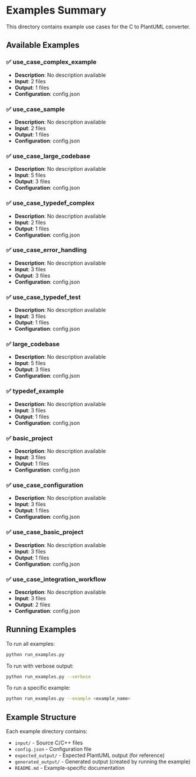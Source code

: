 # Examples Summary

This directory contains example use cases for the C to PlantUML converter.

## Available Examples

### ✅ use_case_complex_example
- **Description**: No description available
- **Input**: 2 files
- **Output**: 1 files
- **Configuration**: config.json

### ✅ use_case_sample
- **Description**: No description available
- **Input**: 2 files
- **Output**: 1 files
- **Configuration**: config.json

### ✅ use_case_large_codebase
- **Description**: No description available
- **Input**: 5 files
- **Output**: 3 files
- **Configuration**: config.json

### ✅ use_case_typedef_complex
- **Description**: No description available
- **Input**: 2 files
- **Output**: 1 files
- **Configuration**: config.json

### ✅ use_case_error_handling
- **Description**: No description available
- **Input**: 3 files
- **Output**: 3 files
- **Configuration**: config.json

### ✅ use_case_typedef_test
- **Description**: No description available
- **Input**: 3 files
- **Output**: 1 files
- **Configuration**: config.json

### ✅ large_codebase
- **Description**: No description available
- **Input**: 5 files
- **Output**: 3 files
- **Configuration**: config.json

### ✅ typedef_example
- **Description**: No description available
- **Input**: 3 files
- **Output**: 1 files
- **Configuration**: config.json

### ✅ basic_project
- **Description**: No description available
- **Input**: 3 files
- **Output**: 1 files
- **Configuration**: config.json

### ✅ use_case_configuration
- **Description**: No description available
- **Input**: 3 files
- **Output**: 1 files
- **Configuration**: config.json

### ✅ use_case_basic_project
- **Description**: No description available
- **Input**: 3 files
- **Output**: 1 files
- **Configuration**: config.json

### ✅ use_case_integration_workflow
- **Description**: No description available
- **Input**: 3 files
- **Output**: 2 files
- **Configuration**: config.json

## Running Examples

To run all examples:
```bash
python run_examples.py
```

To run with verbose output:
```bash
python run_examples.py --verbose
```

To run a specific example:
```bash
python run_examples.py --example <example_name>
```

## Example Structure

Each example directory contains:
- `input/` - Source C/C++ files
- `config.json` - Configuration file
- `expected_output/` - Expected PlantUML output (for reference)
- `generated_output/` - Generated output (created by running the example)
- `README.md` - Example-specific documentation

